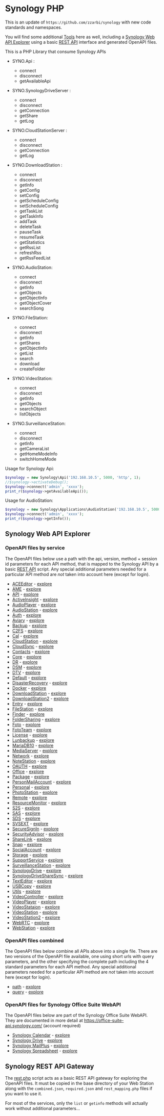 # Synology PHP

This is an update of ``https://github.com/zzarbi/synology`` with new code standards and namespaces.

You will find some additional [Tools](./tools/) here as well, including a [Synology Web API Explorer](https://github.mikespub.net/synology/tools/index.html) using a basic [REST API](./tools/rest.php) interface and generated OpenAPI files.

This is a PHP Library that consume Synology APIs

* SYNO.Api :
    * connect
    * disconnect
    * getAvailableApi

* SYNO.SynologyDriveServer :
    * connect
    * disconnect
    * getConnection
    * getShare
    * getLog

* SYNO.CloudStationServer :
    * connect
    * disconnect
    * getConnection
    * getLog

* SYNO.DownloadStation :
    * connect
    * disconnect
    * getInfo
    * getConfig
    * setConfig
    * getScheduleConfig
    * setScheduleConfig
    * getTaskList
    * getTaskInfo
    * addTask
    * deleteTask
    * pauseTask
    * resumeTask
    * getStatistics
    * getRssList
    * refreshRss
    * getRssFeedList

* SYNO.AudioStation:
    * connect
    * disconnect
    * getInfo
    * getObjects
    * getObjectInfo
    * getObjectCover
    * searchSong
    
* SYNO.FileStation:
    * connect
    * disconnect
    * getInfo
    * getShares
    * getObjectInfo
    * getList
    * search
    * download
    * createFolder
    
* SYNO.VideoStation:
    * connect
    * disconnect
    * getInfo
    * getObjects
    * searchObject
    * listObjects
    
* SYNO.SurveillanceStation:
    * connect
    * disconnect
    * getInfo
    * getCameraList
    * getHomeModeInfo
    * switchHomeMode

Usage for Synology Api:
```php
$synology = new Synology\Api('192.168.10.5', 5000, 'http', 1);
//$synology->activateDebug();
$synology->connect('admin', 'xxxx');
print_r($synology->getAvailableApi());
``` 
 
Usage for AudioStation:
```php
$synology = new Synology\Applications\AudioStation('192.168.10.5', 5000, 'http', 1);
$synology->connect('admin', 'xxxx');
print_r($synology->getInfo());
```

## Synology Web API Explorer

### OpenAPI files by service

The OpenAPI files below use a path with the api, version, method + session id parameters for each API method, that is mapped to the Synology API by a basic [REST API](./tools/rest.php) script. Any special additional parameters needed for a particular API method are *not* taken into account here (except for login).

- [ACEEditor](./tools/openapi/ACEEditor.yaml) - [explore](https://github.mikespub.net/synology/tools/index.html?urls.primaryName=ACEEditor)
- [AME](./tools/openapi/AME.yaml) - [explore](https://github.mikespub.net/synology/tools/index.html?urls.primaryName=AME)
- [API](./tools/openapi/API.yaml) - [explore](https://github.mikespub.net/synology/tools/index.html?urls.primaryName=API)
- [ActiveInsight](./tools/openapi/ActiveInsight.yaml) - [explore](https://github.mikespub.net/synology/tools/index.html?urls.primaryName=ActiveInsight)
- [AudioPlayer](./tools/openapi/AudioPlayer.yaml) - [explore](https://github.mikespub.net/synology/tools/index.html?urls.primaryName=AudioPlayer)
- [AudioStation](./tools/openapi/AudioStation.yaml) - [explore](https://github.mikespub.net/synology/tools/index.html?urls.primaryName=AudioStation)
- [Auth](./tools/openapi/Auth.yaml) - [explore](https://github.mikespub.net/synology/tools/index.html?urls.primaryName=Auth)
- [Aviary](./tools/openapi/Aviary.yaml) - [explore](https://github.mikespub.net/synology/tools/index.html?urls.primaryName=Aviary)
- [Backup](./tools/openapi/Backup.yaml) - [explore](https://github.mikespub.net/synology/tools/index.html?urls.primaryName=Backup)
- [C2FS](./tools/openapi/C2FS.yaml) - [explore](https://github.mikespub.net/synology/tools/index.html?urls.primaryName=C2FS)
- [Cal](./tools/openapi/Cal.yaml) - [explore](https://github.mikespub.net/synology/tools/index.html?urls.primaryName=Cal)
- [CloudStation](./tools/openapi/CloudStation.yaml) - [explore](https://github.mikespub.net/synology/tools/index.html?urls.primaryName=CloudStation)
- [CloudSync](./tools/openapi/CloudSync.yaml) - [explore](https://github.mikespub.net/synology/tools/index.html?urls.primaryName=CloudSync)
- [Contacts](./tools/openapi/Contacts.yaml) - [explore](https://github.mikespub.net/synology/tools/index.html?urls.primaryName=Contacts)
- [Core](./tools/openapi/Core.yaml) - [explore](https://github.mikespub.net/synology/tools/index.html?urls.primaryName=Core)
- [DR](./tools/openapi/DR.yaml) - [explore](https://github.mikespub.net/synology/tools/index.html?urls.primaryName=DR)
- [DSM](./tools/openapi/DSM.yaml) - [explore](https://github.mikespub.net/synology/tools/index.html?urls.primaryName=DSM)
- [DTV](./tools/openapi/DTV.yaml) - [explore](https://github.mikespub.net/synology/tools/index.html?urls.primaryName=DTV)
- [Default](./tools/openapi/Default.yaml) - [explore](https://github.mikespub.net/synology/tools/index.html?urls.primaryName=Default)
- [DisasterRecovery](./tools/openapi/DisasterRecovery.yaml) - [explore](https://github.mikespub.net/synology/tools/index.html?urls.primaryName=DisasterRecovery)
- [Docker](./tools/openapi/Docker.yaml) - [explore](https://github.mikespub.net/synology/tools/index.html?urls.primaryName=Docker)
- [DownloadStation](./tools/openapi/DownloadStation.yaml) - [explore](https://github.mikespub.net/synology/tools/index.html?urls.primaryName=DownloadStation)
- [DownloadStation2](./tools/openapi/DownloadStation2.yaml) - [explore](https://github.mikespub.net/synology/tools/index.html?urls.primaryName=DownloadStation2)
- [Entry](./tools/openapi/Entry.yaml) - [explore](https://github.mikespub.net/synology/tools/index.html?urls.primaryName=Entry)
- [FileStation](./tools/openapi/FileStation.yaml) - [explore](https://github.mikespub.net/synology/tools/index.html?urls.primaryName=FileStation)
- [Finder](./tools/openapi/Finder.yaml) - [explore](https://github.mikespub.net/synology/tools/index.html?urls.primaryName=Finder)
- [FolderSharing](./tools/openapi/FolderSharing.yaml) - [explore](https://github.mikespub.net/synology/tools/index.html?urls.primaryName=FolderSharing)
- [Foto](./tools/openapi/Foto.yaml) - [explore](https://github.mikespub.net/synology/tools/index.html?urls.primaryName=Foto)
- [FotoTeam](./tools/openapi/FotoTeam.yaml) - [explore](https://github.mikespub.net/synology/tools/index.html?urls.primaryName=FotoTeam)
- [License](./tools/openapi/License.yaml) - [explore](https://github.mikespub.net/synology/tools/index.html?urls.primaryName=License)
- [Lunbackup](./tools/openapi/Lunbackup.yaml) - [explore](https://github.mikespub.net/synology/tools/index.html?urls.primaryName=Lunbackup)
- [MariaDB10](./tools/openapi/MariaDB10.yaml) - [explore](https://github.mikespub.net/synology/tools/index.html?urls.primaryName=MariaDB10)
- [MediaServer](./tools/openapi/MediaServer.yaml) - [explore](https://github.mikespub.net/synology/tools/index.html?urls.primaryName=MediaServer)
- [Network](./tools/openapi/Network.yaml) - [explore](https://github.mikespub.net/synology/tools/index.html?urls.primaryName=Network)
- [NoteStation](./tools/openapi/NoteStation.yaml) - [explore](https://github.mikespub.net/synology/tools/index.html?urls.primaryName=NoteStation)
- [OAUTH](./tools/openapi/OAUTH.yaml) - [explore](https://github.mikespub.net/synology/tools/index.html?urls.primaryName=OAUTH)
- [Office](./tools/openapi/Office.yaml) - [explore](https://github.mikespub.net/synology/tools/index.html?urls.primaryName=Office)
- [Package](./tools/openapi/Package.yaml) - [explore](https://github.mikespub.net/synology/tools/index.html?urls.primaryName=Package)
- [PersonMailAccount](./tools/openapi/PersonMailAccount.yaml) - [explore](https://github.mikespub.net/synology/tools/index.html?urls.primaryName=PersonMailAccount)
- [Personal](./tools/openapi/Personal.yaml) - [explore](https://github.mikespub.net/synology/tools/index.html?urls.primaryName=Personal)
- [PhotoStation](./tools/openapi/PhotoStation.yaml) - [explore](https://github.mikespub.net/synology/tools/index.html?urls.primaryName=PhotoStation)
- [Remote](./tools/openapi/Remote.yaml) - [explore](https://github.mikespub.net/synology/tools/index.html?urls.primaryName=Remote)
- [ResourceMonitor](./tools/openapi/ResourceMonitor.yaml) - [explore](https://github.mikespub.net/synology/tools/index.html?urls.primaryName=ResourceMonitor)
- [S2S](./tools/openapi/S2S.yaml) - [explore](https://github.mikespub.net/synology/tools/index.html?urls.primaryName=S2S)
- [SAS](./tools/openapi/SAS.yaml) - [explore](https://github.mikespub.net/synology/tools/index.html?urls.primaryName=SAS)
- [SDS](./tools/openapi/SDS.yaml) - [explore](https://github.mikespub.net/synology/tools/index.html?urls.primaryName=SDS)
- [SVSEXT](./tools/openapi/SVSEXT.yaml) - [explore](https://github.mikespub.net/synology/tools/index.html?urls.primaryName=SVSEXT)
- [SecureSignIn](./tools/openapi/SecureSignIn.yaml) - [explore](https://github.mikespub.net/synology/tools/index.html?urls.primaryName=SecureSignIn)
- [SecurityAdvisor](./tools/openapi/SecurityAdvisor.yaml) - [explore](https://github.mikespub.net/synology/tools/index.html?urls.primaryName=SecurityAdvisor)
- [ShareLink](./tools/openapi/ShareLink.yaml) - [explore](https://github.mikespub.net/synology/tools/index.html?urls.primaryName=ShareLink)
- [Snap](./tools/openapi/Snap.yaml) - [explore](https://github.mikespub.net/synology/tools/index.html?urls.primaryName=Snap)
- [SocialAccount](./tools/openapi/SocialAccount.yaml) - [explore](https://github.mikespub.net/synology/tools/index.html?urls.primaryName=SocialAccount)
- [Storage](./tools/openapi/Storage.yaml) - [explore](https://github.mikespub.net/synology/tools/index.html?urls.primaryName=Storage)
- [SupportService](./tools/openapi/SupportService.yaml) - [explore](https://github.mikespub.net/synology/tools/index.html?urls.primaryName=SupportService)
- [SurveillanceStation](./tools/openapi/SurveillanceStation.yaml) - [explore](https://github.mikespub.net/synology/tools/index.html?urls.primaryName=SurveillanceStation)
- [SynologyDrive](./tools/openapi/SynologyDrive.yaml) - [explore](https://github.mikespub.net/synology/tools/index.html?urls.primaryName=SynologyDrive)
- [SynologyDriveShareSync](./tools/openapi/SynologyDriveShareSync.yaml) - [explore](https://github.mikespub.net/synology/tools/index.html?urls.primaryName=SynologyDriveShareSync)
- [TextEditor](./tools/openapi/TextEditor.yaml) - [explore](https://github.mikespub.net/synology/tools/index.html?urls.primaryName=TextEditor)
- [USBCopy](./tools/openapi/USBCopy.yaml) - [explore](https://github.mikespub.net/synology/tools/index.html?urls.primaryName=USBCopy)
- [Utils](./tools/openapi/Utils.yaml) - [explore](https://github.mikespub.net/synology/tools/index.html?urls.primaryName=Utils)
- [VideoController](./tools/openapi/VideoController.yaml) - [explore](https://github.mikespub.net/synology/tools/index.html?urls.primaryName=VideoController)
- [VideoPlayer](./tools/openapi/VideoPlayer.yaml) - [explore](https://github.mikespub.net/synology/tools/index.html?urls.primaryName=VideoPlayer)
- [VideoStataion](./tools/openapi/VideoStataion.yaml) - [explore](https://github.mikespub.net/synology/tools/index.html?urls.primaryName=VideoStataion)
- [VideoStation](./tools/openapi/VideoStation.yaml) - [explore](https://github.mikespub.net/synology/tools/index.html?urls.primaryName=VideoStation)
- [VideoStation2](./tools/openapi/VideoStation2.yaml) - [explore](https://github.mikespub.net/synology/tools/index.html?urls.primaryName=VideoStation2)
- [WebRTC](./tools/openapi/WebRTC.yaml) - [explore](https://github.mikespub.net/synology/tools/index.html?urls.primaryName=WebRTC)
- [WebStation](./tools/openapi/WebStation.yaml) - [explore](https://github.mikespub.net/synology/tools/index.html?urls.primaryName=WebStation)

### OpenAPI files combined

The OpenAPI files below combine all APIs above into a single file. There are two versions of the OpenAPI file available, one using short urls with query parameters, and the other specifying the complete path including the 4 standard parameters for each API method. Any special additional parameters needed for a particular API method are *not* taken into account here (except for login).

- [path](./tools/openapi/path.yaml) - [explore](https://github.mikespub.net/synology/tools/index.html?urls.primaryName=path)
- [query](./tools/openapi/query.yaml) - [explore](https://github.mikespub.net/synology/tools/index.html?urls.primaryName=query)

### OpenAPI files for Synology Office Suite WebAPI

The OpenAPI files below are part of the Synology Office Suite WebAPI. They are documented in more detail at https://office-suite-api.synology.com/ (account required)

- [Synology Calendar](./tools/openapi/Synology_Calendar.json) - [explore](https://github.mikespub.net/synology/tools/index.html?urls.primaryName=Synology_Calendar)
- [Synology Drive](./tools/openapi/Synology_Drive.json) - [explore](https://github.mikespub.net/synology/tools/index.html?urls.primaryName=Synology_Drive)
- [Synology MailPlus](./tools/openapi/Synology_MailPlus.json) - [explore](https://github.mikespub.net/synology/tools/index.html?urls.primaryName=Synology_MailPlus)
- [Synology Spreadsheet](./tools/openapi/Synology_Spreadsheet.json) - [explore](https://github.mikespub.net/synology/tools/index.html?urls.primaryName=Synology_Spreadsheet)


## Synology REST API Gateway

The [rest.php](./tools/rest.php) script acts as a basic REST API gateway for exploring the OpenAPI files. It must be copied in the base directory of your Web Station along with the `combined.json`, `required.json` and `rest_mapping.php` files if you want to use it.

For most of the services, only the `list` or `getinfo` methods will actually work without additional parameters...
